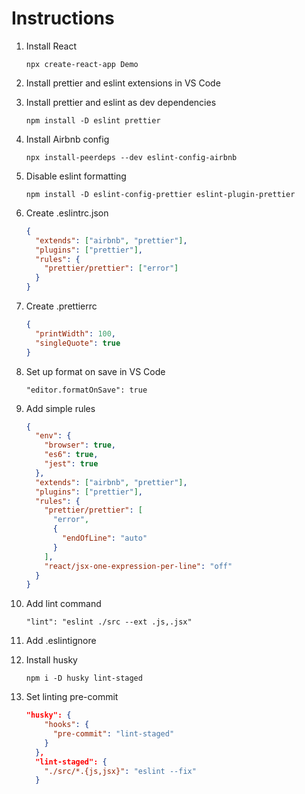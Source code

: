 # Instructions

1. Install React

   `npx create-react-app Demo`

2. Install prettier and eslint extensions in VS Code
3. Install prettier and eslint as dev dependencies

   `npm install -D eslint prettier`

4. Install Airbnb config

   `npx install-peerdeps --dev eslint-config-airbnb`

5. Disable eslint formatting

   `npm install -D eslint-config-prettier eslint-plugin-prettier`

6. Create .eslintrc.json

   ```json
   {
     "extends": ["airbnb", "prettier"],
     "plugins": ["prettier"],
     "rules": {
       "prettier/prettier": ["error"]
     }
   }
   ```

7. Create .prettierrc

   ```json
   {
     "printWidth": 100,
     "singleQuote": true
   }
   ```

8. Set up format on save in VS Code

   `"editor.formatOnSave": true`

9. Add simple rules

   ```json
   {
     "env": {
       "browser": true,
       "es6": true,
       "jest": true
     },
     "extends": ["airbnb", "prettier"],
     "plugins": ["prettier"],
     "rules": {
       "prettier/prettier": [
         "error",
         {
           "endOfLine": "auto"
         }
       ],
       "react/jsx-one-expression-per-line": "off"
     }
   }
   ```

10. Add lint command

    `"lint": "eslint ./src --ext .js,.jsx"`

11. Add .eslintignore
12. Install husky

    `npm i -D husky lint-staged`

13. Set linting pre-commit

    ```json
    "husky": {
        "hooks": {
          "pre-commit": "lint-staged"
        }
      },
      "lint-staged": {
        "./src/*.{js,jsx}": "eslint --fix"
      }
    ```
